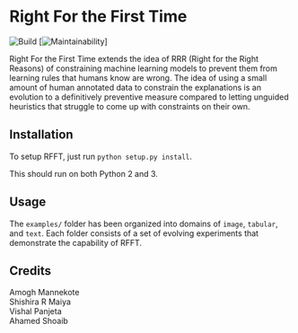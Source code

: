 # Right For the First Time

![Build](https://travis-ci.org/msamogh/RFFT.svg?branch=master)
[![Maintainability](https://api.codeclimate.com/v1/badges/f69108dc13b2058acc9f/maintainability)]

Right For the First Time extends the idea of RRR (Right for the Right Reasons) of constraining machine learning models to prevent them from learning rules that humans know are wrong. The idea of using a small amount of human annotated data to constrain the explanations is an evolution to a definitively preventive measure compared to letting unguided heuristics that struggle to come up with constraints on their own.


## Installation
To setup RFFT, just run `python setup.py install`.

This should run on both Python 2 and 3.


## Usage
The `examples/` folder has been organized into domains of `image`, `tabular`, and `text`. Each folder consists of a set of evolving experiments that demonstrate the capability of RFFT.


## Credits
Amogh Mannekote \
Shishira R Maiya \
Vishal Panjeta \
Ahamed Shoaib

